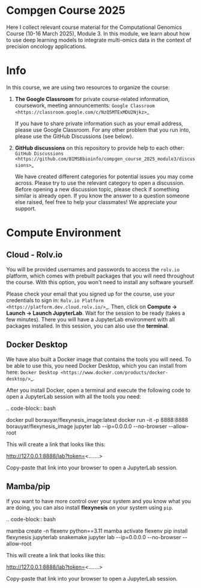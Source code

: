 Compgen Course 2025
===================

Here I collect relevant course material for the Computational Genomics Course (10-16 March 2025), Module 3.
In this module, we learn about how to use deep learning models to integrate multi-omics data in the context of precision oncology applications.

Info
===================


In this course, we are using two resources to organize the course:

1. **The Google Classroom** for private course-related information, coursework, meeting announcements:
   `Google Classroom <https://classroom.google.com/c/NzQ5MTExMDU2Njkz>`_

   If you have to share private information such as your email address, please use Google Classroom.
   For any other problem that you run into, please use the GitHub Discussions (see below).

2. **GitHub discussions** on this repository to provide help to each other:
   `GitHub Discussions <https://github.com/BIMSBbioinfo/compgen_course_2025_module3/discussions>`_

   We have created different categories for potential issues you may come across.
   Please try to use the relevant category to open a discussion.
   Before opening a new discussion topic, please check if something similar is already open.
   If you know the answer to a question someone else raised, feel free to help your classmates! We appreciate your support.

Compute Environment
===================

Cloud - Rolv.io
---------------

You will be provided usernames and passwords to access the `rolv.io` platform, which comes with prebuilt packages that you will need throughout the course. With this option, you won't need to install any software yourself.

Please check your email that you signed up for the course, use your credentials to sign in: `Rolv.io Platform <https://platform.dev.cloud.rolv.io/>`_.
Then, click on **Compute -> Launch -> Launch JupyterLab**. Wait for the session to be ready (takes a few minutes).
There you will have a JupyterLab environment with all packages installed.
In this session, you can also use the **terminal**.

Docker Desktop
---------------

We have also built a Docker image that contains the tools you will need.
To be able to use this, you need Docker Desktop, which you can install from here: `Docker Desktop <https://www.docker.com/products/docker-desktop/>`_.

After you install Docker, open a terminal and execute the following code to open a JupyterLab session with all the tools you need:

.. code-block:: bash

   docker pull borauyar/flexynesis_image:latest
   docker run -it -p 8888:8888 borauyar/flexynesis_image
   jupyter lab --ip=0.0.0.0 --no-browser --allow-root

This will create a link that looks like this:

   http://127.0.0.1:8888/lab?token=<.......>

Copy-paste that link into your browser to open a JupyterLab session.

Mamba/pip
---------------

If you want to have more control over your system and you know what you are doing, you can also install **flexynesis** on your system using `pip`.

.. code-block:: bash

   mamba create -n flexenv python==3.11
   mamba activate flexenv
   pip install flexynesis jupyterlab snakemake
   jupyter lab --ip=0.0.0.0 --no-browser --allow-root

This will create a link that looks like this:

   http://127.0.0.1:8888/lab?token=<.......>

Copy-paste that link into your browser to open a JupyterLab session.

